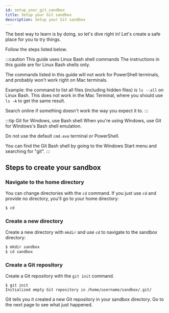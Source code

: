 ```yaml
---
id: setup_your_git_sandbox
title: Setup your Git sandbox
description: Setup your Git sandbox
---
```


The best way to learn is by doing, so let's dive right in!
Let's create a safe place for you to try things.

Follow the steps listed below.

:::caution This guide uses Linux Bash shell commands
The instructions in this guide are for Linux Bash shells only.

The commands listed in this guide will not work for PowerShell terminals, and probably won't work right on Mac terminals.

Example: the command to list all files (including hidden files) is `ls --all` on Linux Bash.
This does not work in the Mac Terminal, where you should use `ls -A` to get the same result.

Search online if something doesn't work the way you expect it to.
:::

:::tip Git for Windows, use Bash shell
When you're using Windows, use Git for Windows's Bash shell emulation.

Do not use the default `cmd.exe` terminal or PowerShell.

You can find the Git Bash shell by going to the Windows Start menu and searching for "git".
:::

## Steps to create your sandbox

### Navigate to the home directory

You can change directories with the `cd` command.
If you just use `cd` and provide no directory, you'll go to your home directory:

```bash
$ cd
```

### Create a new directory

Create a new directory with `mkdir` and use `cd` to navigate to the sandbox directory:

```bash
$ mkdir sandbox
$ cd sandbox
```

### Create a Git repository

Create a Git repository with the `git init` command.

```git
$ git init
Initialized empty Git repository in /home/username/sandbox/.git/
```

Git tells you it created a new Git repository in your sandbox directory.
Go to the next page to see what just happened.

